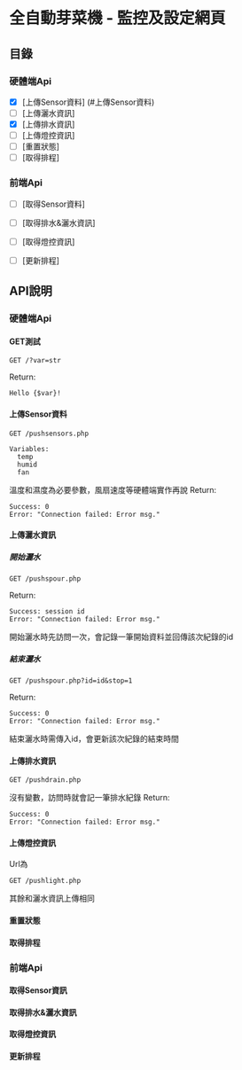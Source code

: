 # 全自動芽菜機 - 監控及設定網頁

## 目錄
### 硬體端Api
- [x] [上傳Sensor資料] (#上傳Sensor資料)
- [ ] [上傳灑水資訊]
- [x] [上傳排水資訊]
- [ ] [上傳燈控資訊]
- [ ] [重置狀態]
- [ ] [取得排程]
### 前端Api
- [ ] [取得Sensor資料]
- [ ] [取得排水&灑水資訊]
- [ ] [取得燈控資訊]
- [ ] [更新排程]


## API說明

### 硬體端Api
#### GET測試
```
GET /?var=str
```
Return:
```
Hello {$var}!
```

#### 上傳Sensor資料
```
GET /pushsensors.php
```
```
Variables:
  temp
  humid
  fan
```
溫度和濕度為必要參數，風扇速度等硬體端實作再說
Return:
```
Success: 0
Error: "Connection failed: Error msg."
```

#### 上傳灑水資訊
##### 開始灑水
```
GET /pushspour.php
```
Return:
```
Success: session id
Error: "Connection failed: Error msg."
```
開始灑水時先訪問一次，會記錄一筆開始資料並回傳該次紀錄的id

##### 結束灑水
```
GET /pushspour.php?id=id&stop=1
```
Return:
```
Success: 0
Error: "Connection failed: Error msg."
```
結束灑水時需傳入id，會更新該次紀錄的結束時間


#### 上傳排水資訊
```
GET /pushdrain.php
```
沒有變數，訪問時就會記一筆排水紀錄
Return:
```
Success: 0
Error: "Connection failed: Error msg."
```

#### 上傳燈控資訊
Url為
```
GET /pushlight.php
```
其餘和灑水資訊上傳相同

#### 重置狀態

#### 取得排程

### 前端Api
#### 取得Sensor資訊

#### 取得排水&灑水資訊

#### 取得燈控資訊

#### 更新排程